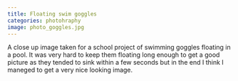 ```yaml
---
title: Floating swim goggles
categories: photohraphy
image: photo_goggles.jpg
---
```


A close up image taken for a school project of swimming goggles floating in a pool. It was very hard to keep them floating long enough to get a good picture as they tended to sink within a few seconds but in the end I think I maneged to get a very nice looking image.
